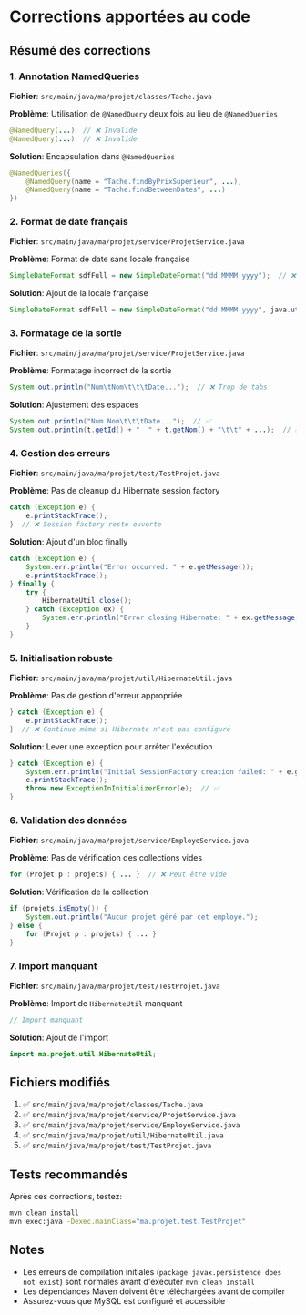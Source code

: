 # Corrections apportées au code

## Résumé des corrections

### 1. Annotation NamedQueries
**Fichier**: `src/main/java/ma/projet/classes/Tache.java`

**Problème**: Utilisation de `@NamedQuery` deux fois au lieu de `@NamedQueries`
```java
@NamedQuery(...)  // ❌ Invalide
@NamedQuery(...)  // ❌ Invalide
```

**Solution**: Encapsulation dans `@NamedQueries`
```java
@NamedQueries({
    @NamedQuery(name = "Tache.findByPrixSuperieur", ...),
    @NamedQuery(name = "Tache.findBetweenDates", ...)
})
```

### 2. Format de date français
**Fichier**: `src/main/java/ma/projet/service/ProjetService.java`

**Problème**: Format de date sans locale française
```java
SimpleDateFormat sdfFull = new SimpleDateFormat("dd MMMM yyyy");  // ❌
```

**Solution**: Ajout de la locale française
```java
SimpleDateFormat sdfFull = new SimpleDateFormat("dd MMMM yyyy", java.util.Locale.FRENCH);  // ✅
```

### 3. Formatage de la sortie
**Fichier**: `src/main/java/ma/projet/service/ProjetService.java`

**Problème**: Formatage incorrect de la sortie
```java
System.out.println("Num\tNom\t\t\tDate...");  // ❌ Trop de tabs
```

**Solution**: Ajustement des espaces
```java
System.out.println("Num Nom\t\t\tDate...");  // ✅
System.out.println(t.getId() + "  " + t.getNom() + "\t\t" + ...);  // ✅
```

### 4. Gestion des erreurs
**Fichier**: `src/main/java/ma/projet/test/TestProjet.java`

**Problème**: Pas de cleanup du Hibernate session factory
```java
catch (Exception e) {
    e.printStackTrace();
}  // ❌ Session factory reste ouverte
```

**Solution**: Ajout d'un bloc finally
```java
catch (Exception e) {
    System.err.println("Error occurred: " + e.getMessage());
    e.printStackTrace();
} finally {
    try {
        HibernateUtil.close();
    } catch (Exception ex) {
        System.err.println("Error closing Hibernate: " + ex.getMessage());
    }
}
```

### 5. Initialisation robuste
**Fichier**: `src/main/java/ma/projet/util/HibernateUtil.java`

**Problème**: Pas de gestion d'erreur appropriée
```java
} catch (Exception e) {
    e.printStackTrace();
}  // ❌ Continue même si Hibernate n'est pas configuré
```

**Solution**: Lever une exception pour arrêter l'exécution
```java
} catch (Exception e) {
    System.err.println("Initial SessionFactory creation failed: " + e.getMessage());
    e.printStackTrace();
    throw new ExceptionInInitializerError(e);  // ✅
}
```

### 6. Validation des données
**Fichier**: `src/main/java/ma/projet/service/EmployeService.java`

**Problème**: Pas de vérification des collections vides
```java
for (Projet p : projets) { ... }  // ❌ Peut être vide
```

**Solution**: Vérification de la collection
```java
if (projets.isEmpty()) {
    System.out.println("Aucun projet géré par cet employé.");
} else {
    for (Projet p : projets) { ... }
}
```

### 7. Import manquant
**Fichier**: `src/main/java/ma/projet/test/TestProjet.java`

**Problème**: Import de `HibernateUtil` manquant
```java
// Import manquant
```

**Solution**: Ajout de l'import
```java
import ma.projet.util.HibernateUtil;
```

## Fichiers modifiés

1. ✅ `src/main/java/ma/projet/classes/Tache.java`
2. ✅ `src/main/java/ma/projet/service/ProjetService.java`
3. ✅ `src/main/java/ma/projet/service/EmployeService.java`
4. ✅ `src/main/java/ma/projet/util/HibernateUtil.java`
5. ✅ `src/main/java/ma/projet/test/TestProjet.java`

## Tests recommandés

Après ces corrections, testez:
```bash
mvn clean install
mvn exec:java -Dexec.mainClass="ma.projet.test.TestProjet"
```

## Notes

- Les erreurs de compilation initiales (`package javax.persistence does not exist`) sont normales avant d'exécuter `mvn clean install`
- Les dépendances Maven doivent être téléchargées avant de compiler
- Assurez-vous que MySQL est configuré et accessible
